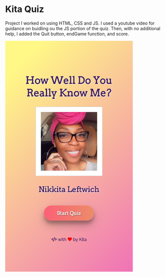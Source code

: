 # Kita Quiz

Project I worked on using HTML, CSS and JS.  I used a youtube video for guidance on buidling ou the JS portion of the quiz.  Then, with no additional help, I added the Quit button, endGame function, and score.  

![Mobile Screenshot](https://github.com/nlefty/quiz/blob/master/images/KitaQuiz.png)
